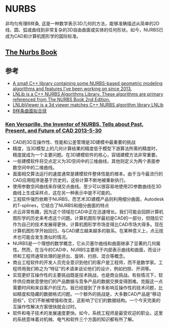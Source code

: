 # NURBS
>
非均匀有理B样条, 这是一种数学表示3D几何的方法，能够准确描述从简单的2D线、圆、弧或曲线到非常复杂的3D自由曲面或实体的任何形状。如今，NURBS已成为CAD和计算机图形学的国际标准。

## [The Nurbs Book]()
>

## 参考

- [A small C++ library containing some NURBS-based geometric modeling algorithms and features I've been working on since 2013.](https://gitlab.com/ssv/Mobius)
- [LNLib is a C++ NURBS Algorithms Library. These algorithms are primary referenced from The NURBS Book 2nd Edition. ](https://github.com/BIMCoderLiang/LNLib)
- [LNLibViewer is a 3d viewer matches C++ NURBS algorithm library LNLib](https://github.com/BIMCoderLiang/LNLibViewer)
- [B样条曲面拟合球](https://github.com/supuo/b-spline)

### [Ken Versprille, the Inventor of NURBS, Tells about Past, Present, and Future of CAD 2013-5-30]()

- CAD的3D互操作性、性能和公差管理是3D建模中最重要的挑战
- 精度，当3D模型上的几何计算结果的精度低于模型下游算法所需的精度时，精度就成为一个主要问题。在3D建模软件的核心，容错建模方法非常重要。
- 一些建模软件将交点定义为3D空间中的三维曲线，其他则定义为两个表面参数空间中的二维曲线。
- 面面相交算法运行的速度通常是建模软件整体性能的根本。由于当今最流行的CAD应用程序是基于历史的，这些计算不断地被重新执行。
- 使用参数空间曲线来存储交点曲线。至少可以很容易地使用2D参数曲线在3D曲线上生成采样点，这在另一种表示中是不可能的。
- 工程软件强烈依赖于NURBS，而艺术3D建模产品则利用细分曲面，Autodesk的T-splines，它结合了NURBS和细分曲面的特点
- 点云非常有趣，因为这个领域在CAD中正在迅速增长。我们可能会回顾计算机图形学的历史来考虑这个问题。计算机图形学最初是CAD的一部分，但随后它作为自己的技术发展得更快，计算机图形学市场变得比CAD市场大得多。现在计算机图形学开始回归，与CAD建立越来越多的联系。在某种意义上，点云技术也可能会发生类似的情况。
- NURBS是一个理想的数学概念，它从贝塞尔曲线和曲面继承了显著的几何属性。然而，在当今的CAD中，NURBS主要用于内部表示曲线和曲面，而设计师和工程师通常处理的是挤出、旋转、扫掠、混合等概念。
- 商业工程软件的开发人员完全意识到他们的客户是工程师，而不是数学家。工程师用我们称之为“特征”的术语来谈论他们的设计，例如扫掠、开洞等。
- 实现更好互操作性的主要挑战既是技术挑战，也是商业挑战。有些情况下，软件供应商故意使他们的产品数据与竞争产品的数据交换变得困难。克服这一点需要时间和来自客户的压力。我已经提到了许多影响互操作性的技术问题，比如精度和隐藏的数据格式问题。一个额外的挑战是，大多数CAD产品是“移动目标”，它们不断被增强和改变，这影响了它们的数据结构。一个今天完美的互操作性解决方案很快就会过时。
- 软件和电子技术的发展速度更快。如今，系统工程师是最受欢迎的职业。这里的系统意味着对机械、电气和软件三个方面的知识都有所了解。
